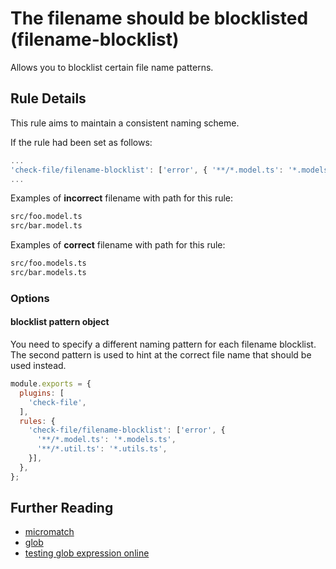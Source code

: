 # The filename should be blocklisted (filename-blocklist)

Allows you to blocklist certain file name patterns.

## Rule Details

This rule aims to maintain a consistent naming scheme.

If the rule had been set as follows:
```js
...
'check-file/filename-blocklist': ['error', { '**/*.model.ts': '*.models.ts' }],
...
```

Examples of **incorrect** filename with path for this rule:
```sh
src/foo.model.ts
src/bar.model.ts
```

Examples of **correct** filename with path for this rule:
```sh
src/foo.models.ts
src/bar.models.ts
```


### Options

#### blocklist pattern object

You need to specify a different naming pattern for each filename blocklist. The second pattern is used to hint at the correct file name that should be used instead.

```js
module.exports = {
  plugins: [
    'check-file',
  ],
  rules: {
    'check-file/filename-blocklist': ['error', {
      '**/*.model.ts': '*.models.ts',
      '**/*.util.ts': '*.utils.ts',
    }],
  },
};
```

## Further Reading

- [micromatch](https://github.com/micromatch/micromatch)
- [glob](https://en.wikipedia.org/wiki/Glob_(programming))
- [testing glob expression online](https://globster.xyz)
